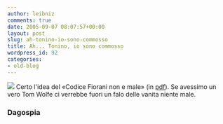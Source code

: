 ```yaml
---
author: leibniz
comments: true
date: 2005-09-07 08:07:57+00:00
layout: post
slug: ah-tonino-io-sono-commosso
title: Ah... Tonino, io sono commosso
wordpress_id: 92
categories:
- old-blog
---
```


![](http://213.215.144.81/public_html/images/2/2_codice-fiorani_mini.jpg) Certo l'idea del «Codice Fiorani non e male» (in [pdf](http://213.215.144.81/public_html/intercettazioni.pdf)). Se avessimo un vero Tom Wolfe ci verrebbe fuori un falo delle vanita niente male.  



### Dagospia

  

  

